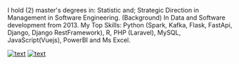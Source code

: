 I hold (2) master's degrees in: Statistic and; Strategic Direction in Management in Software Engineering.
(Background) In Data and Software development from 2013.
My Top Skills: Python (Spark, Kafka, Flask, FastApi, Django, Django RestFramework), R, PHP (Laravel), MySQL, JavaScript(Vuejs), PowerBI and Ms Excel.

[![text](https://img.shields.io/badge/LinkedIn-0077B5?style=for-the-badge&logo=linkedin&logoColor=white)](https://www.linkedin.com/in/josejaimecome)
[![text](https://img.shields.io/badge/YouTube-red?style=for-the-badge&logo=youtube&logoColor=white)](https://www.youtube.com/@josejaimecome)
